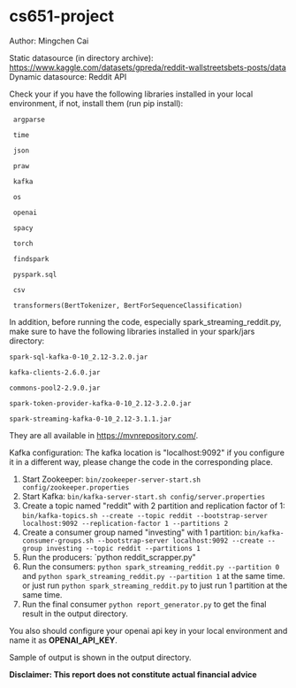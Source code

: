 # cs651-project

Author: Mingchen Cai

Static datasource (in directory archive): https://www.kaggle.com/datasets/gpreda/reddit-wallstreetsbets-posts/data
Dynamic datasource: Reddit API

Check your if you have the following libraries installed in your local environment, 
if not, install them (run pip install):

     argparse
    
     time
    
     json
    
     praw
    
     kafka
    
     os
    
     openai
    
     spacy
    
     torch
    
     findspark
    
     pyspark.sql
    
     csv
    
     transformers(BertTokenizer, BertForSequenceClassification)

In addition, before running the code, especially spark_streaming_reddit.py, 
make sure to have the following libraries installed in your spark/jars directory:

    spark-sql-kafka-0-10_2.12-3.2.0.jar

    kafka-clients-2.6.0.jar

    commons-pool2-2.9.0.jar

    spark-token-provider-kafka-0-10_2.12-3.2.0.jar

    spark-streaming-kafka-0-10_2.12-3.1.1.jar

They are all available in https://mvnrepository.com/.

Kafka configuration:
The kafka location is "localhost:9092" if you configure it in a different way, please change the code in the corresponding place.
1. Start Zookeeper: `bin/zookeeper-server-start.sh config/zookeeper.properties`
2. Start Kafka: `bin/kafka-server-start.sh config/server.properties`
3. Create a topic named "reddit" with 2 partition and replication factor of 1: 
`bin/kafka-topics.sh --create --topic reddit --bootstrap-server localhost:9092 --replication-factor 1 --partitions 2`
4. Create a consumer group named "investing" with 1 partition:
`bin/kafka-consumer-groups.sh --bootstrap-server localhost:9092 --create --group investing --topic reddit --partitions 1`
5. Run the producers: `python reddit_scrapper.py"
6. Run the consumers: `python spark_streaming_reddit.py --partition 0` and `python spark_streaming_reddit.py --partition 1`
at the same time. or just run `python spark_streaming_reddit.py` to just run 1 partition at the same time.
7. Run the final consumer `python report_generator.py` to get the final result in the output directory.


You also should configure your openai api key in your local environment and name it as **OPENAI_API_KEY**.


Sample of output is shown in the output directory.

**Disclaimer: This report does not constitute actual financial advice**

